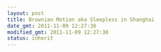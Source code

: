 ```yaml
---
layout: post
title: Brownian Motion aka Sleepless in Shanghai
date_gmt: 2011-11-09 12:27:38
modified_gmt: 2011-11-09 12:27:38
status: inherit
---
```


